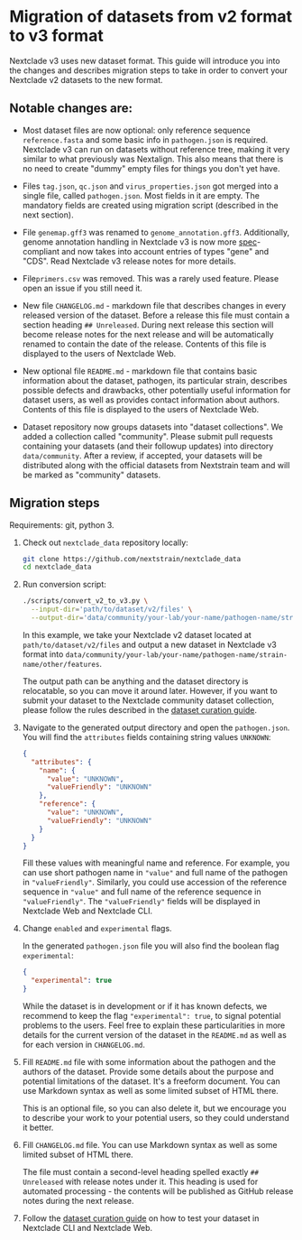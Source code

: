 # Migration of datasets from v2 format to v3 format

Nextclade v3 uses new dataset format. This guide will introduce you into the changes and describes migration steps to take in order to convert your Nextclade v2 datasets to the new format.

## Notable changes are:

- Most dataset files are now optional: only reference sequence `reference.fasta` and some basic info in `pathogen.json` is required. Nextclade v3 can run on datasets without reference tree, making it very similar to what previously was Nextalign. This also means that there is no need to create "dummy" empty files for things you don't yet have.

- Files `tag.json`, `qc.json` and `virus_properties.json` got merged into a single file, called `pathogen.json`. Most fields in it are empty. The mandatory fields are created using migration script (described in the next section).

- File `genemap.gff3` was renamed to `genome_annotation.gff3`. Additionally, genome annotation handling in Nextclade v3 is now more [spec](https://github.com/The-Sequence-Ontology/Specifications/blob/master/gff3.md)-compliant and now takes into account entries of types "gene" and "CDS". Read Nextclade v3 release notes for more details.

- File`primers.csv` was removed. This was a rarely used feature. Please open an issue if you still need it.

- New file `CHANGELOG.md` - markdown file that describes changes in every released version of the dataset. Before a release this file must contain a section heading `## Unreleased`. During next release this section will become release notes for the next release and will be automatically renamed to contain the date of the release. Contents of this file is displayed to the users of Nextclade Web.

- New optional file `README.md` - markdown file that contains basic information about the dataset, pathogen, its particular strain, describes possible defects and drawbacks, other potentially useful information for dataset users, as well as provides contact information about authors. Contents of this file is displayed to the users of Nextclade Web.

- Dataset repository now groups datasets into "dataset collections". We added a collection called "community". Please submit pull requests containing your datasets (and their followup updates) into directory `data/community`. After a review, if accepted, your datasets will be distributed along with the official datasets from Nextstrain team and will be marked as "community" datasets.

## Migration steps

Requirements: git, python 3.

1. Check out `nextclade_data` repository locally:

    ```bash
    git clone https://github.com/nextstrain/nextclade_data
    cd nextclade_data
    ```

2. Run conversion script:

    ```bash
    ./scripts/convert_v2_to_v3.py \
      --input-dir='path/to/dataset/v2/files' \
      --output-dir='data/community/your-lab/your-name/pathogen-name/strain-name/other/features'
    ```

   In this example, we take your Nextclade v2 dataset located at `path/to/dataset/v2/files` and output a new dataset in Nextclade v3 format into `data/community/your-lab/your-name/pathogen-name/strain-name/other/features`.

   The output path can be anything and the dataset directory is relocatable, so you can move it around later. However, if you want to submit your dataset to the Nextclade community dataset collection, please follow the rules described in the [dataset curation guide](dataset-curation-guide.md).

3. Navigate to the generated output directory and open the `pathogen.json`. You will find the `attributes` fields containing string values `UNKNOWN`:

    ```json
    {
      "attributes": {
        "name": {
          "value": "UNKNOWN",
          "valueFriendly": "UNKNOWN"
        },
        "reference": {
          "value": "UNKNOWN",
          "valueFriendly": "UNKNOWN"
        }
      }
    }
    ```

   Fill these values with meaningful name and reference. For example, you can use short pathogen name in `"value"` and full name of the pathogen in `"valueFriendly"`. Similarly, you could use accession of the reference sequence in `"value"` and full name of the reference sequence in `"valueFriendly"`. The `"valueFriendly"` fields will be displayed in Nextclade Web and Nextclade CLI.

4. Change `enabled` and `experimental` flags.

   In the generated `pathogen.json` file you will also find the boolean flag `experimental`:

    ```json
    {
      "experimental": true
    }
    ```

   While the dataset is in development or if it has known defects, we recommend to keep the flag `"experimental": true`, to signal potential problems to the users. Feel free to explain these particularities in more details for the current version of the dataset in the `README.md` as well as for each version in `CHANGELOG.md`.

5. Fill `README.md` file with some information about the pathogen and the authors of the dataset. Provide some details about the purpose and potential limitations of the dataset. It's a freeform document. You can use Markdown syntax as well as some limited subset of HTML there.

   This is an optional file, so you can also delete it, but we encourage you to describe your work to your potential users, so they could understand it better.

6. Fill `CHANGELOG.md` file. You can use Markdown syntax as well as some limited subset of HTML there.

   The file must contain a second-level heading spelled exactly `## Unreleased` with release notes under it. This heading is used for automated processing - the contents will be published as GitHub release notes during the next release.

7. Follow the [dataset curation guide](dataset-curation-guide.md) on how to test your dataset in Nextclade CLI and Nextclade Web.
